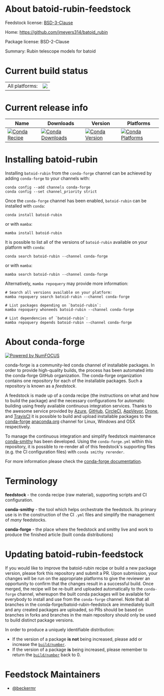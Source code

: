 About batoid-rubin-feedstock
============================

Feedstock license: [BSD-3-Clause](https://github.com/conda-forge/batoid-rubin-feedstock/blob/main/LICENSE.txt)

Home: https://github.com/jmeyers314/batoid_rubin

Package license: BSD-2-Clause

Summary: Rubin telescope models for batoid

Current build status
====================


<table><tr><td>All platforms:</td>
    <td>
      <a href="https://dev.azure.com/conda-forge/feedstock-builds/_build/latest?definitionId=19451&branchName=main">
        <img src="https://dev.azure.com/conda-forge/feedstock-builds/_apis/build/status/batoid-rubin-feedstock?branchName=main">
      </a>
    </td>
  </tr>
</table>

Current release info
====================

| Name | Downloads | Version | Platforms |
| --- | --- | --- | --- |
| [![Conda Recipe](https://img.shields.io/badge/recipe-batoid--rubin-green.svg)](https://anaconda.org/conda-forge/batoid-rubin) | [![Conda Downloads](https://img.shields.io/conda/dn/conda-forge/batoid-rubin.svg)](https://anaconda.org/conda-forge/batoid-rubin) | [![Conda Version](https://img.shields.io/conda/vn/conda-forge/batoid-rubin.svg)](https://anaconda.org/conda-forge/batoid-rubin) | [![Conda Platforms](https://img.shields.io/conda/pn/conda-forge/batoid-rubin.svg)](https://anaconda.org/conda-forge/batoid-rubin) |

Installing batoid-rubin
=======================

Installing `batoid-rubin` from the `conda-forge` channel can be achieved by adding `conda-forge` to your channels with:

```
conda config --add channels conda-forge
conda config --set channel_priority strict
```

Once the `conda-forge` channel has been enabled, `batoid-rubin` can be installed with `conda`:

```
conda install batoid-rubin
```

or with `mamba`:

```
mamba install batoid-rubin
```

It is possible to list all of the versions of `batoid-rubin` available on your platform with `conda`:

```
conda search batoid-rubin --channel conda-forge
```

or with `mamba`:

```
mamba search batoid-rubin --channel conda-forge
```

Alternatively, `mamba repoquery` may provide more information:

```
# Search all versions available on your platform:
mamba repoquery search batoid-rubin --channel conda-forge

# List packages depending on `batoid-rubin`:
mamba repoquery whoneeds batoid-rubin --channel conda-forge

# List dependencies of `batoid-rubin`:
mamba repoquery depends batoid-rubin --channel conda-forge
```


About conda-forge
=================

[![Powered by
NumFOCUS](https://img.shields.io/badge/powered%20by-NumFOCUS-orange.svg?style=flat&colorA=E1523D&colorB=007D8A)](https://numfocus.org)

conda-forge is a community-led conda channel of installable packages.
In order to provide high-quality builds, the process has been automated into the
conda-forge GitHub organization. The conda-forge organization contains one repository
for each of the installable packages. Such a repository is known as a *feedstock*.

A feedstock is made up of a conda recipe (the instructions on what and how to build
the package) and the necessary configurations for automatic building using freely
available continuous integration services. Thanks to the awesome service provided by
[Azure](https://azure.microsoft.com/en-us/services/devops/), [GitHub](https://github.com/),
[CircleCI](https://circleci.com/), [AppVeyor](https://www.appveyor.com/),
[Drone](https://cloud.drone.io/welcome), and [TravisCI](https://travis-ci.com/)
it is possible to build and upload installable packages to the
[conda-forge](https://anaconda.org/conda-forge) [anaconda.org](https://anaconda.org/)
channel for Linux, Windows and OSX respectively.

To manage the continuous integration and simplify feedstock maintenance
[conda-smithy](https://github.com/conda-forge/conda-smithy) has been developed.
Using the ``conda-forge.yml`` within this repository, it is possible to re-render all of
this feedstock's supporting files (e.g. the CI configuration files) with ``conda smithy rerender``.

For more information please check the [conda-forge documentation](https://conda-forge.org/docs/).

Terminology
===========

**feedstock** - the conda recipe (raw material), supporting scripts and CI configuration.

**conda-smithy** - the tool which helps orchestrate the feedstock.
                   Its primary use is in the construction of the CI ``.yml`` files
                   and simplify the management of *many* feedstocks.

**conda-forge** - the place where the feedstock and smithy live and work to
                  produce the finished article (built conda distributions)


Updating batoid-rubin-feedstock
===============================

If you would like to improve the batoid-rubin recipe or build a new
package version, please fork this repository and submit a PR. Upon submission,
your changes will be run on the appropriate platforms to give the reviewer an
opportunity to confirm that the changes result in a successful build. Once
merged, the recipe will be re-built and uploaded automatically to the
`conda-forge` channel, whereupon the built conda packages will be available for
everybody to install and use from the `conda-forge` channel.
Note that all branches in the conda-forge/batoid-rubin-feedstock are
immediately built and any created packages are uploaded, so PRs should be based
on branches in forks and branches in the main repository should only be used to
build distinct package versions.

In order to produce a uniquely identifiable distribution:
 * If the version of a package **is not** being increased, please add or increase
   the [``build/number``](https://docs.conda.io/projects/conda-build/en/latest/resources/define-metadata.html#build-number-and-string).
 * If the version of a package **is** being increased, please remember to return
   the [``build/number``](https://docs.conda.io/projects/conda-build/en/latest/resources/define-metadata.html#build-number-and-string)
   back to 0.

Feedstock Maintainers
=====================

* [@beckermr](https://github.com/beckermr/)

